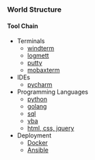 ### World Structure
#### Tool Chain

- Terminals
  - [windterm](https://github.com/kingToolbox/WindTerm)
  - [logmett](https://github.com/TeraTermProject/teraterm)
  - [putty](https://github.com/github/putty)
  - [mobaxterm](https://mobaxterm.mobatek.net/)
- IDEs
  - [pycharm](https://www.jetbrains.com/pycharm/download/)
- Programming Languages
  - [python](https://www.python.org)
  - [golang](https://go.dev/)
  - [sql](https://www.w3schools.com/sql/)
  - [vba](https://learn.microsoft.com/en-us/office/vba/api/overview/excel)
  - [html, css, jquery](https://www.w3schools.com/html/)
- Deployment
  - [Docker](https://www.docker.com/)
  - [Ansible](https://github.com/ansible/ansible)
